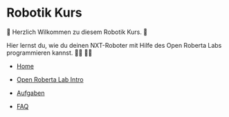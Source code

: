 # Robotik Kurs

:wave: Herzlich Wilkommen zu diesem Robotik Kurs. :robot:

Hier lernst du, wie du deinen NXT-Roboter mit Hilfe des Open Roberta Labs programmieren kannst. :woman_technologist: :man_technologist:



* [Home](index.md)

* [Open Roberta Lab Intro](OpenRobertaLab_Intro.md)

* [Aufgaben](Aufgaben.md)

* [FAQ](FAQ.md)





